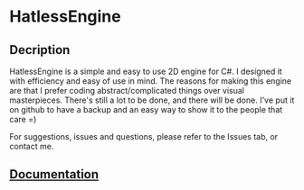 # HatlessEngine


## Decription
HatlessEngine is a simple and easy to use 2D engine for C#.
I designed it with efficiency and easy of use in mind.
The reasons for making this engine are that I prefer coding abstract/complicated things over visual masterpieces.
There's still a lot to be done, and there will be done.
I've put it on github to have a backup and an easy way to show it to the people that care =)

For suggestions, issues and questions, please refer to the Issues tab, or contact me.

## [Documentation](https://github.com/Villermen/HatlessEngine/wiki/Documentation)
